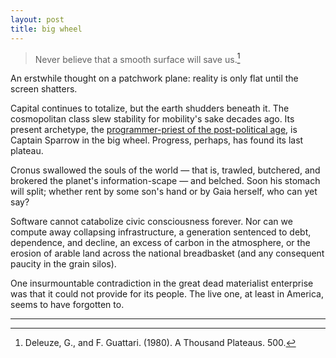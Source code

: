 ```yaml
---
layout: post
title: big wheel
---
```


> Never believe that a smooth surface will save us.[^1]

An erstwhile thought on a patchwork plane: reality is only flat until the screen shatters.

Capital continues to totalize, but the earth shudders beneath it. The cosmopolitan class slew stability for mobility's sake decades ago. Its present archetype, the [programmer-priest of the post-political age](https://www.c-span.org/video/?478048-1/facebook-twitter-ceos-testify-senate-judiciary-committee), is Captain Sparrow in the big wheel. Progress, perhaps, has found its last plateau.

Cronus swallowed the souls of the world &mdash; that is, trawled, butchered, and brokered the planet's information-scape &mdash; and belched. Soon his stomach will split; whether rent by some son's hand or by Gaia herself, who can yet say?

Software cannot catabolize civic consciousness forever. Nor can we compute away collapsing infrastructure, a generation sentenced to debt, dependence, and decline, an excess of carbon in the atmosphere, or the erosion of arable land across the national breadbasket (and any consequent paucity in the grain silos).

One insurmountable contradiction in the great dead materialist enterprise was that it could not provide for its people. The live one, at least in America, seems to have forgotten to.

---

[^1]: Deleuze, G., and F. Guattari. (1980). A Thousand Plateaus. 500.
